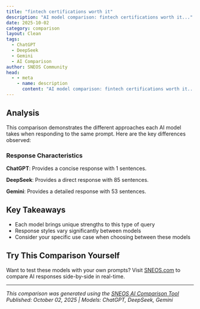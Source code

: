 ```yaml
---
title: "fintech certifications worth it"
description: "AI model comparison: fintech certifications worth it..."
date: 2025-10-02
category: comparison
layout: Clean
tags:
  - ChatGPT
  - DeepSeek
  - Gemini
  - AI Comparison
author: SNEOS Community
head:
  - - meta
    - name: description
      content: "AI model comparison: fintech certifications worth it..."
---
```


<ChatComparison
  title="fintech certifications worth it"
  prompt="fintech certifications worth it"
  :responses='{
    "ChatGPT": "Error calling OpenAI API.",
    "DeepSeek": "Of course. This is a classic question in the fintech world, and the answer is nuanced: **Yes, fintech certifications can be worth it, but their value is highly dependent on your career goals, background, and the specific certification you choose.**\n\nThey are not a magic bullet, but a strategic tool.\n\nHere\u2019s a detailed breakdown to help you decide.\n\n### The \u0022Worth It\u0022 Spectrum: Who Benefits Most?\n\nCertifications provide the most value for:\n\n1.  **Career Switchers:** If you\u0027re coming from a non-finance or non-tech background (e.g., marketing, liberal arts), a certification is a powerful signal of your commitment and provides foundational knowledge. It answers the \u0022Why should we hire you for fintech?\u0022 question.\n2.  **Finance Professionals Moving into Tech Roles:** A banker, financial analyst, or compliance officer can use a tech-focused certification (e.g., in blockchain, data analytics, or RegTech) to bridge their knowledge gap and demonstrate tech fluency.\n3.  **Tech Professionals Moving into Finance:** A software developer or data scientist can use a finance-focused certification to understand the industry\u0027s core concepts, regulations, and business models, making them more effective in their roles.\n4.  **Early-Career Professionals:** For recent graduates or those with 1-3 years of experience, a certification can differentiate you in a competitive job market and supplement a light resume.\n5.  **Professionals Needing Specialized/Current Knowledge:** For areas like **Blockchain, Digital Assets, AI in Finance, or ESG (Sustainable Finance)**, certifications offer a structured way to gain cutting-edge knowledge that might not be covered in traditional degrees.\n\n---\n\n### The Potential Benefits\n\n*   **Signal of Commitment \u0026 Initiative:** Shows employers you are proactive about your professional development.\n*   **Structured Knowledge:** Provides a curated curriculum to quickly get up to speed on complex, interdisciplinary topics.\n*   **Credibility \u0026 Validation:** From a recognized institution (like a top university or industry body) adds a third-party stamp of approval to your skills.\n*   **Networking Opportunities:** Some programs offer access to alumni networks, forums, and events.\n*   **Career Transition Tool:** As mentioned, it\u0027s a key lever for pivoting into fintech.\n\n---\n\n### The Limitations \u0026 Caveats\n\n*   **Not a Replacement for Experience or a Degree:** A certification will rarely trump a strong work history or a relevant bachelor\u0027s/master\u0027s degree. It\u0027s a supplement, not a substitute.\n*   **Varying Quality and Recognition:** The fintech certification market is crowded. Some are excellent, while others are low-value \u0022pay-to-play\u0022 schemes. **Reputation of the issuer is critical.**\n*   **Cost vs. ROI:** They can be expensive. You must weigh the cost against the potential salary increase or career opportunity.\n*   **Rapidly Evolving Field:** The content can become outdated quickly. Look for programs that are frequently updated.\n\n---\n\n### A Curated List of Reputable Fintech Certifications\n\nHere are some well-regarded options, categorized by focus area:\n\n#### 1. Broad, Foundational Fintech Certifications (Ideal for Career Switchers)\n\n*   **University of Pennsylvania (Coursera): Fintech: Foundations \u0026 Applications**\n    *   **Pros:** From a top-tier Ivy League school. Covers a wide range of topics (payments, lending, blockchain). Very accessible.\n    *   **Cons:** High-level and foundational; not for deep technical specialization.\n*   **MIT Sloan School of Management: Fintech Certificate**\n    *   **Pros:** Prestigious brand, cutting-edge curriculum, excellent for networking.\n    *   **Cons:** Very expensive (typically $thousands), targeted more at executives and experienced professionals.\n*   **CFA Institute: Certificate in Investment Management (CIM) / Digital Assets**\n    *   **Pros:** From the global gold-standard for investment professionals. Highly respected in traditional finance moving into digital.\n    *   **Cons:** Finance-heavy; less focused on the pure \u0022tech\u0022 build side.\n\n#### 2. Specialized \u0026 Technical Certifications\n\n*   **Blockchain \u0026 Digital Assets:**\n    *   **Certified Blockchain Professional (CBP)** or similar from the **Blockchain Council**: Good for demonstrating specific technical knowledge, though ensure the provider is reputable.\n    *   **University of Cambridge (edX): Blockchain and Digital Currency**\n    *   **ConsenSys Academy: Ethereum Developer Program:** For developers who want to build in the Web3/crypto space.\n\n*   **Data \u0026 AI in Finance:**\n    *   **General Data Science Certifications** are often more valuable than a \u0022fintech-specific\u0022 AI cert. Consider:\n        *   **Google Data Analytics Professional Certificate (Coursera)**\n        *   **IBM Data Science Professional Certificate (Coursera)**\n    *   Apply these skills to finance projects for your portfolio.\n\n*   **Payments:**\n    *   **The Electronic Transactions Association (ETA) Certified Payments Professional (CPP):** The industry standard for the payments sector in the US. Highly specific and valuable for that niche.\n\n*   **Compliance \u0026 RegTech:**\n    *   **ACAMS Certified Anti-Money Laundering Specialist (CAMS):** The global benchmark for AML professionals. Directly applicable to fintech compliance roles.\n    *   **Certified Regulatory Compliance Manager (CRCM):** For US-focused banking compliance.\n\n#### 3. Corporate \u0026 Vendor-Specific Certifications\n\n*   **AWS/Azure/GCP Cloud Certifications:** Invaluable. A huge portion of fintech runs on the cloud. An **AWS Solutions Architect** or **AWS Security Specialty** certification is extremely practical and respected.\n*   **Salesforce Financial Services Cloud Accreditation:** If you\u0027re going into fintech sales, customer success, or implementation.\n\n### Final Verdict \u0026 Decision Framework\n\nBefore you spend any money, ask yourself these questions:\n\n1.  **What is my specific career goal?** (e.g., \u0022Become a Product Manager at a neobank,\u0022 \u0022Move into blockchain development,\u0022 \u0022Transition from commercial banking to a RegTech startup.\u0022)\n2.  **What specific skill or knowledge gap am I trying to fill?** (e.g., \u0022I don\u0027t understand how payment rails work,\u0022 \u0022I need to learn about crypto assets,\u0022 \u0022I need to speak the language of finance.\u0022)\n3.  **Is a certification the best way to fill that gap?** Could you achieve the same through:\n    *   A personal project (e.g., building a portfolio)?\n    *   Free online courses and articles?\n    *   Networking and informational interviews?\n4.  **Does this specific certification have a strong reputation?** Research the provider, read alumni reviews on LinkedIn, and see if it\u0027s recognized by companies you want to work for.\n\n**Conclusion:** A fintech certification is a strategic investment, not a default requirement. For the right person with a clear goal, choosing the right certification from a reputable provider can be **absolutely worth it**, accelerating a career transition and providing valuable, structured knowledge. For others, it might be an unnecessary expense. Do your homework and align it with your personal career map.",
    "Gemini": "Whether a fintech certification is \u0022worth it\u0022 depends heavily on your individual circumstances, goals, and the specific certification in question. Here\u0027s a breakdown to help you decide:\n\n**Factors to Consider:**\n\n*   **Your Career Goals:**\n    *   **Entry-level:** If you\u0027re trying to break into the fintech industry, a well-regarded certification can significantly boost your resume, demonstrating your commitment and foundational knowledge.\n    *   **Career advancement:** If you\u0027re already in the financial industry and looking to transition into a fintech role, a certification can showcase your new skills and understanding of the technological side.\n    *   **Specialization:**  If you\u0027re targeting a specific niche within fintech (e.g., blockchain, cybersecurity, regtech), a certification in that area can be invaluable.\n    *   **Entrepreneurship:** If you\u0027re planning to start a fintech company, certifications can provide you with the necessary knowledge and credibility.\n\n*   **Your Current Skills and Experience:**\n    *   **Limited background:** If you lack formal education or experience in finance or technology, a certification can provide a structured learning path and a credential to showcase your newly acquired skills.\n    *   **Solid foundation:** If you already have a strong background in finance or technology, a certification might be less crucial, but it can still provide specialized knowledge or enhance your credibility.\n\n*   **The Specific Certification:**\n    *   **Reputation:** Research the provider\u0027s reputation, industry recognition, and the certification\u0027s acceptance among fintech employers. Look for accreditations and endorsements.\n    *   **Curriculum:** Evaluate the curriculum to ensure it covers the topics relevant to your goals and the current trends in the fintech industry.\n    *   **Cost:** Compare the cost of the certification with the potential benefits and the salary expectations for roles you\u0027re targeting.\n    *   **Time Commitment:**  Assess the time required to complete the certification program and whether it fits into your schedule.\n    *   **Job Placement Assistance:**  Some certifications offer job placement assistance, which can be a valuable benefit.\n\n*   **Employer Value:**\n    *   **Do employers in your target area value the certification?**  Research job postings and talk to people working in fintech to gauge the certification\u0027s recognition.\n    *   **Do employers offer tuition reimbursement or incentives for employees to obtain certifications?**\n\n**Benefits of Fintech Certifications:**\n\n*   **Increased Knowledge and Skills:** Provides a structured learning path to acquire relevant skills in fintech areas like blockchain, AI, data science, payments, and regulatory compliance.\n*   **Enhanced Credibility:** Demonstrates your commitment to the fintech industry and your understanding of its key concepts and technologies.\n*   **Improved Job Prospects:** Makes your resume stand out to employers and increases your chances of landing a job in the competitive fintech market.\n*   **Higher Earning Potential:** Can lead to higher salaries as you become more valuable to employers with specialized skills.\n*   **Networking Opportunities:** Many certification programs offer networking opportunities with other professionals in the fintech industry.\n*   **Career Advancement:**  Helps you transition into more advanced roles within the fintech sector.\n*   **Staying Current:** Keeps you up-to-date with the latest trends and technologies in the rapidly evolving fintech landscape.\n\n**Potential Drawbacks:**\n\n*   **Cost:**  Fintech certifications can be expensive, so consider the return on investment (ROI).\n*   **Time Commitment:**  Certification programs can be time-consuming, requiring significant dedication and effort.\n*   **Relevance:**  Ensure the certification is relevant to your career goals and the current needs of the fintech industry.  A certification on an obsolete technology won\u0027t be helpful.\n*   **No Guarantee of a Job:**  While a certification can improve your job prospects, it\u0027s not a guarantee of employment.\n*   **Practical Experience Still Matters:**  Certifications are valuable, but practical experience and hands-on skills are equally important.\n\n**Examples of Popular Fintech Certifications (Illustrative, not exhaustive):**\n\n*   **Certified Fintech Professional (CFTP):** Focuses on a broad understanding of fintech concepts.\n*   **Oxford Fintech Programme:** Offered by the University of Oxford, a prestigious program covering various fintech topics.\n*   **Fintech Certificate from Wharton:** Offered by the University of Pennsylvania\u0027s Wharton School, another highly regarded program.\n*   **Certified Blockchain Expert (CBE):** Specializes in blockchain technology and its applications in finance.\n*   **Certified Anti-Money Laundering Specialist (CAMS):** Focuses on regulatory compliance and anti-money laundering practices in fintech.\n*   **Various Coursera and edX Specializations:** Many universities and institutions offer online fintech courses and specializations through these platforms.  Look for ones with good reviews and credible instructors.\n\n**Recommendations:**\n\n1.  **Research:** Thoroughly research different certifications and providers before making a decision.\n2.  **Define Your Goals:** Clearly define your career goals and identify the skills you need to achieve them.\n3.  **Consider Your Budget:** Set a budget for your certification and factor in the cost of the program, materials, and exam fees.\n4.  **Network:** Talk to people working in fintech to get their insights on the most valuable certifications.\n5.  **Combine with Experience:** Supplement your certification with practical experience through internships, projects, or volunteering.\n6.  **Stay Updated:**  The fintech landscape is constantly changing, so stay up-to-date with the latest trends and technologies.\n\nIn conclusion, a fintech certification can be a valuable investment if it aligns with your career goals, provides relevant skills, and is recognized by employers. However, it\u0027s important to carefully consider the costs, time commitment, and reputation of the certification before making a decision. Good luck!\n"
  }'
  published-date="14:12"
/>

## Analysis

This comparison demonstrates the different approaches each AI model takes when responding to the same prompt. Here are the key differences observed:

### Response Characteristics

**ChatGPT**: Provides a concise response with 1 sentences. 

**DeepSeek**: Provides a direct response with 85 sentences. 

**Gemini**: Provides a detailed response with 53 sentences. 

## Key Takeaways

- Each model brings unique strengths to this type of query
- Response styles vary significantly between models
- Consider your specific use case when choosing between these models

## Try This Comparison Yourself

Want to test these models with your own prompts? Visit [SNEOS.com](https://sneos.com) to compare AI responses side-by-side in real-time.

---

*This comparison was generated using the [SNEOS AI Comparison Tool](https://sneos.com)*
*Published: October 02, 2025 | Models: ChatGPT, DeepSeek, Gemini*
